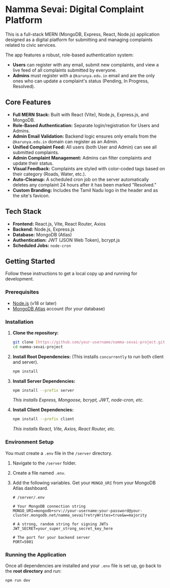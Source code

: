 # Namma Sevai: Digital Complaint Platform 

This is a full-stack MERN (MongoDB, Express, React, Node.js) application designed as a digital platform for submitting and managing complaints related to civic services.

The app features a robust, role-based authentication system:
* **Users** can register with any email, submit new complaints, and view a live feed of all complaints submitted by everyone.
* **Admins** must register with a `@karunya.edu.in` email and are the only ones who can update a complaint's status (Pending, In Progress, Resolved).

## Core Features

* **Full MERN Stack:** Built with React (Vite), Node.js, Express.js, and MongoDB.
* **Role-Based Authentication:** Separate login/registration for Users and Admins.
* **Admin Email Validation:** Backend logic ensures only emails from the `@karunya.edu.in` domain can register as an Admin.
* **Unified Complaint Feed:** All users (both User and Admin) can see all submitted complaints.
* **Admin Complaint Management:** Admins can filter complaints and update their status.
* **Visual Feedback:** Complaints are styled with color-coded tags based on their category (Roads, Water, etc.).
* **Auto-Cleanup:** A scheduled cron job on the server automatically deletes any complaint 24 hours after it has been marked "Resolved."
* **Custom Branding:** Includes the Tamil Nadu logo in the header and as the site's favicon.

## Tech Stack

* **Frontend:** React.js, Vite, React Router, Axios
* **Backend:** Node.js, Express.js
* **Database:** MongoDB (Atlas)
* **Authentication:** JWT (JSON Web Token), bcrypt.js
* **Scheduled Jobs:** `node-cron`

## Getting Started

Follow these instructions to get a local copy up and running for development.

### Prerequisites

* [Node.js](https://nodejs.org/) (v18 or later)
* [MongoDB Atlas](https://www.mongodb.com/cloud/atlas) account (for your database)

### Installation

1.  **Clone the repository:**
    ```sh
    git clone [https://github.com/your-username/namma-sevai-project.git](https://github.com/your-username/namma-sevai-project.git)
    cd namma-sevai-project
    ```

2.  **Install Root Dependencies:**
    (This installs `concurrently` to run both client and server).
    ```sh
    npm install
    ```

3.  **Install Server Dependencies:**
    ```sh
    npm install --prefix server
    ```
    *This installs Express, Mongoose, bcrypt, JWT, node-cron, etc.*

4.  **Install Client Dependencies:**
    ```sh
    npm install --prefix client
    ```
    *This installs React, Vite, Axios, React Router, etc.*

### Environment Setup

You must create a `.env` file in the `/server` directory.

1.  Navigate to the `/server` folder.
2.  Create a file named `.env`.
3.  Add the following variables. Get your `MONGO_URI` from your MongoDB Atlas dashboard.

    ```env
    # /server/.env

    # Your MongoDB connection string
    MONGO_URI=mongodb+srv://your-username:your-password@your-cluster.mongodb.net/namma_sevai?retryWrites=true&w=majority

    # A strong, random string for signing JWTs
    JWT_SECRET=your_super_strong_secret_key_here

    # The port for your backend server
    PORT=5001
    ```

### Running the Application

Once all dependencies are installed and your `.env` file is set up, go back to the **root directory** and run:

```sh
npm run dev
